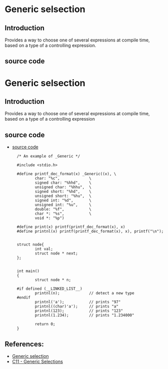 # Generic selsection

## Introduction
Provides a way to choose one of several expressions at compile time, based on a type of a controlling expression.

## source code
# Generic selsection

## Introduction
Provides a way to choose one of several expressions at compile time, based on a type of a controlling expression

## source code

- [source code](https://github.com/LinEmsber/C_Programming/blob/master/other/generic_selection_01.c)

        /* An example of _Generic */                                     

        #include <stdio.h>

        #define printf_dec_format(x) _Generic((x), \
                char: "%c",             \
                signed char: "%hhd",    \
                unsigned char: "%hhu",  \
                signed short: "%hd",    \
                unsigned short: "%hu",  \
                signed int: "%d",       \
                unsigned int: "%u",     \
                double: "%f",           \
                char *: "%s",           \
                void *: "%p")

        #define print(x) printf(printf_dec_format(x), x)
        #define printnl(x) printf(printf_dec_format(x), x), printf("\n");


        struct node{
                int val;
                struct node * next;
        };


        int main()
        {
                struct node * n;

        #if defined (__LINKED_LIST__)
                printnl(n);             // detect a new type
        #endif
                printnl('a');           // prints "97"
                printnl((char)'a');     // prints "a"
                printnl(123);           // prints "123"
                printnl(1.234);         // prints "1.234000"

                return 0;
        }


## References:
- [Generic selection](http://en.cppreference.com/w/c/language/generic)
- [C11 - Generic Selections](http://www.robertgamble.net/2012/01/c11-generic-selections.html)
